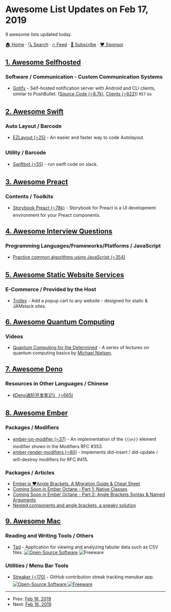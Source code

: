 # Awesome List Updates on Feb 17, 2019

9 awesome lists updated today.

[🏠 Home](/README.md) · [🔍 Search](https://www.trackawesomelist.com/search/) · [🔥 Feed](https://www.trackawesomelist.com/rss.xml) · [📮 Subscribe](https://trackawesomelist.us17.list-manage.com/subscribe?u=d2f0117aa829c83a63ec63c2f&id=36a103854c) · [❤️  Sponsor](https://github.com/sponsors/theowenyoung)



## [1. Awesome Selfhosted](/content/awesome-selfhosted/awesome-selfhosted/README.md)

### Software / Communication - Custom Communication Systems

*   [Gotify](https://gotify.net/) - Self-hosted notification server with Android and CLI clients, similar to PushBullet. ([Source Code (⭐8.7k)](https://github.com/gotify/server), [Clients (⭐622)](https://github.com/gotify/android)) `MIT` `Go`

## [2. Awesome Swift](/content/matteocrippa/awesome-swift/README.md)

### Auto Layout / Barcode

*   [EZLayout (⭐25)](https://github.com/alexliubj/EZAnchor) - An easier and faster way to code Autolayout.

### Utility / Barcode

*   [Swiftbot (⭐55)](https://github.com/noppefoxwolf/Swiftbot) - run swift code on slack.

## [3. Awesome Preact](/content/preactjs/awesome-preact/README.md)

### Contents / Toolkits

*   [Storybook Preact (⭐78k)](https://github.com/storybooks/storybook/tree/next/app/preact) - Storybook for Preact is a UI development environment for your Preact components.

## [4. Awesome Interview Questions](/content/DopplerHQ/awesome-interview-questions/README.md)

### Programming Languages/Frameworks/Platforms / JavaScript

*   [Practice common algorithms using JavaScript (⭐354)](https://github.com/ignacio-chiazzo/Algorithms-Leetcode-Javascript)

## [5. Awesome Static Website Services](/content/agarrharr/awesome-static-website-services/README.md)

### E-Commerce / Provided by the Host

*   [Trolley](https://trolley.link/) - Add a popup cart to any website - designed for static & JAMstack sites.

## [6. Awesome Quantum Computing](/content/desireevl/awesome-quantum-computing/README.md)

### Videos

*   [Quantum Computing for the Determined](https://www.youtube.com/playlist?list=PL1826E60FD05B44E4) - A series of lectures on quantum computing basics by [Michael Nielsen](http://michaelnielsen.org/).

## [7. Awesome Deno](/content/denolib/awesome-deno/README.md)

### Resources in Other Languages / Chinese

*   [《Deno进阶开发笔记》 (⭐665)](https://github.com/chenshenhai/deno_note/)

## [8. Awesome Ember](/content/ember-community-russia/awesome-ember/README.md)

### Packages / Modifiers

*   [ember-on-modifier (⭐37)](https://github.com/buschtoens/ember-on-modifier) - An implementation of the `{{on}}` element modifier shown in the Modifiers RFC #353.
*   [ember-render-modifiers (⭐80)](https://github.com/emberjs/ember-render-modifiers) - Implements did-insert / did-update / will-destroy modifiers for RFC #415.

### Packages / Articles

*   [Ember.js ❤Angle Brackets. A Migration Guide & Cheat Sheet](https://medium.com/@AveryBloom/ff309d6effdf)
*   [Coming Soon in Ember Octane - Part 1: Native Classes](https://www.pzuraq.com/coming-soon-in-ember-octane-part-1-native-classes/)
*   [Coming Soon in Ember Octane - Part 2: Angle Brackets Syntax & Named Arguments](https://www.pzuraq.com/coming-soon-in-ember-octane-part-2-angle-brackets-and-named-arguments/)
*   [Nested components and angle brackets, a sneaky solution](https://locks.svbtle.com/nested-components-and-angle-brackets)

## [9. Awesome Mac](/content/jaywcjlove/awesome-mac/README.md)

### Reading and Writing Tools / Others

*   [Tad](https://www.tadviewer.com) - Application for viewing and analyzing tabular data such as CSV files. [![Open-Source Software](https://jaywcjlove.github.io/sb/ico/min-oss.svg "Open Source Software")](https://github.com/antonycourtney/tad) ![Freeware](https://jaywcjlove.github.io/sb/ico/min-free.svg "Freeware")

### Utilities / Menu Bar Tools

*   [Streaker (⭐170)](https://github.com/jamieweavis/streaker) - GitHub contribution streak tracking menubar app. [![Open-Source Software](https://jaywcjlove.github.io/sb/ico/min-oss.svg "Open Source Software") ![Freeware](https://jaywcjlove.github.io/sb/ico/min-free.svg "Freeware")](https://github.com/jamieweavis/streaker)

---

- Prev: [Feb 18, 2019](/content/2019/02/18/README.md)
- Next: [Feb 16, 2019](/content/2019/02/16/README.md)